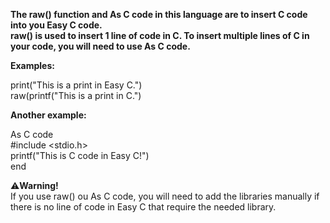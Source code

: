 **The raw() function and As C code in this language are to insert C code into you Easy C code.**\
**raw() is used to insert 1 line of code in C. To insert multiple lines of C in your code, you will need to use As C code.**

**Examples:**

print("This is a print in Easy C.")\
raw(printf("This is a print in C.")

**Another example:**

As C code\
#include <stdio.h>\
printf("This is C code in Easy C!")\
end

⚠️**Warning!**\
If you use raw() ou As C code, you will need to add the libraries manually if there is no line of code in Easy C that require the needed library.
